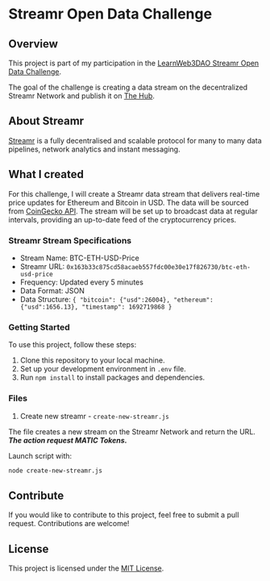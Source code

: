 # Streamr Open Data Challenge

## Overview

This project is part of my participation in the [LearnWeb3DAO Streamr Open Data Challenge](https://learnweb3.io/bounties/open-data-challenge-bounty/).

The goal of the challenge is creating a data stream on the decentralized Streamr Network and publish it on [The Hub](https://streamr.network/hub/projects).

## About Streamr

[Streamr](https://streamr.network/) is a fully decentralised and scalable protocol for many to many data pipelines, network analytics and instant messaging.

## What I created

For this challenge, I will create a Streamr data stream that delivers real-time price updates for Ethereum and Bitcoin in USD. The data will be sourced from [CoinGecko API](https://www.coingecko.com/en/api).
The stream will be set up to broadcast data at regular intervals, providing an up-to-date feed of the cryptocurrency prices.

### Streamr Stream Specifications

- Stream Name: BTC-ETH-USD-Price
- Streamr URL: `0x163b33c875cd58acaeb557fdc00e30e17f826730/btc-eth-usd-price`
- Frequency: Updated every 5 minutes
- Data Format: JSON
- Data Structure: `{ "bitcoin": {"usd":26004}, "ethereum": {"usd":1656.13}, "timestamp": 1692719868 }`

### Getting Started

To use this project, follow these steps:

1. Clone this repository to your local machine.
2. Set up your development environment in `.env` file.
3. Run `npm install` to install packages and dependencies.

### Files

1. Create new streamr - `create-new-streamr.js`

The file creates a new stream on the Streamr Network and return the URL.
**_The action request MATIC Tokens._**

Launch script with:

```bash
node create-new-streamr.js
```

## Contribute

If you would like to contribute to this project, feel free to submit a pull request. Contributions are welcome!

## License

This project is licensed under the [MIT License](LICENSE).
